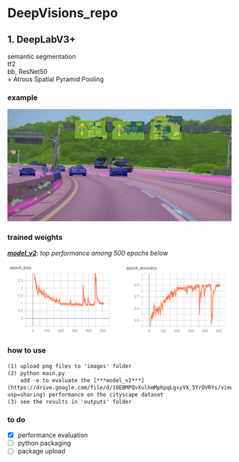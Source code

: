 # DeepVisions_repo

## 1. DeepLabV3+
semantic segmentation \
tf2 \
bb, ResNet50 \
\+ Atrous Spatial Pyramid Pooling

### example
<p align="left">
    <img src="output.png" width=600></br>
</p>

### trained weights
[***model_v2***](https://drive.google.com/file/d/10EBMPQvXulhmMphpqLgsyVX_5YrDVRYs/view?usp=sharing): *top performance among 500 epochs below*
<p align="left">
    <img src="la.png" width=600></br>
</p>

### how to use
```
(1) upload png files to 'images' folder
(2) python main.py
    add -e to evaluate the [***model_v2***](https://drive.google.com/file/d/10EBMPQvXulhmMphpqLgsyVX_5YrDVRYs/view?usp=sharing) performance on the cityscape dataset
(3) see the results in 'outputs' folder
```

### to do
- [x] performance evaluation
- [ ] python packaging
- [ ] package upload
